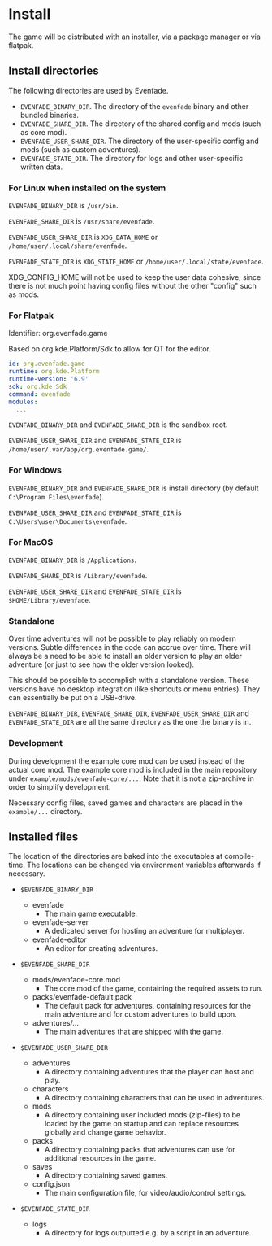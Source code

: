 # Install

The game will be distributed with an installer, via a package manager or via flatpak.

## Install directories

The following directories are used by Evenfade.
- `EVENFADE_BINARY_DIR`. The directory of the `evenfade` binary and other bundled binaries.
- `EVENFADE_SHARE_DIR`. The directory of the shared config and mods (such as core mod).
- `EVENFADE_USER_SHARE_DIR`. The directory of the user-specific config and mods (such as custom adventures).
- `EVENFADE_STATE_DIR`. The directory for logs and other user-specific written data.

### For Linux when installed on the system

`EVENFADE_BINARY_DIR` is `/usr/bin`.

`EVENFADE_SHARE_DIR` is `/usr/share/evenfade`.

`EVENFADE_USER_SHARE_DIR` is `XDG_DATA_HOME` or `/home/user/.local/share/evenfade`.

`EVENFADE_STATE_DIR` is `XDG_STATE_HOME` or `/home/user/.local/state/evenfade`.

XDG_CONFIG_HOME will not be used to keep the user data cohesive, since there is not much point having config files without the other "config" such as mods.

### For Flatpak

Identifier: org.evenfade.game

Based on org.kde.Platform/Sdk to allow for QT for the editor.

```yml
id: org.evenfade.game
runtime: org.kde.Platform
runtime-version: '6.9'
sdk: org.kde.Sdk
command: evenfade
modules:
  ...
```

`EVENFADE_BINARY_DIR` and `EVENFADE_SHARE_DIR` is the sandbox root.

`EVENFADE_USER_SHARE_DIR` and `EVENFADE_STATE_DIR` is `/home/user/.var/app/org.evenfade.game/`.

### For Windows

`EVENFADE_BINARY_DIR` and `EVENFADE_SHARE_DIR` is install directory (by default `C:\Program Files\evenfade`).

`EVENFADE_USER_SHARE_DIR` and `EVENFADE_STATE_DIR` is `C:\Users\user\Documents\evenfade`.

### For MacOS

`EVENFADE_BINARY_DIR` is `/Applications`.

`EVENFADE_SHARE_DIR` is `/Library/evenfade`.

`EVENFADE_USER_SHARE_DIR` and `EVENFADE_STATE_DIR` is `$HOME/Library/evenfade`.

### Standalone

Over time adventures will not be possible to play reliably on modern versions. Subtle differences in the code can accrue over time. There will always be a need to be able to install an older version to play an older adventure (or just to see how the older version looked).

This should be possible to accomplish with a standalone version. These versions have no desktop integration (like shortcuts or menu entries). They can essentially be put on a USB-drive.

`EVENFADE_BINARY_DIR`, `EVENFADE_SHARE_DIR`, `EVENFADE_USER_SHARE_DIR` and `EVENFADE_STATE_DIR` are all the same directory as the one the binary is in.

### Development

During development the example core mod can be used instead of the actual core mod. The example core mod is included in the main repository under `example/mods/evenfade-core/...`. Note that it is not a zip-archive in order to simplify development.

Necessary config files, saved games and characters are placed in the `example/...` directory.

## Installed files

The location of the directories are baked into the executables at compile-time. The locations can be changed via environment variables afterwards if necessary.

- `$EVENFADE_BINARY_DIR`
    - evenfade
        - The main game executable.
    - evenfade-server
        - A dedicated server for hosting an adventure for multiplayer.
    - evenfade-editor
        - An editor for creating adventures.

- `$EVENFADE_SHARE_DIR`
    - mods/evenfade-core.mod
        - The core mod of the game, containing the required assets to run.
    - packs/evenfade-default.pack
        - The default pack for adventures, containing resources for the main adventure and for custom adventures to build upon.
    - adventures/...
        - The main adventures that are shipped with the game.

- `$EVENFADE_USER_SHARE_DIR`
    - adventures
        - A directory containing adventures that the player can host and play.
    - characters
        - A directory containing characters that can be used in adventures.
    - mods
        - A directory containing user included mods (zip-files) to be loaded by the game on startup and can replace resources globally and change game behavior.
    - packs
        - A directory containing packs that adventures can use for additional resources in the game.
    - saves
        - A directory containing saved games.
    - config.json
        - The main configuration file, for video/audio/control settings.

- `$EVENFADE_STATE_DIR`
    - logs
        - A directory for logs outputted e.g. by a script in an adventure.
